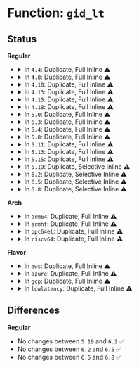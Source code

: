 # Function: <code>gid_lt</code>

## Status
<b>Regular</b>
<ul>
<li>
<details>
<summary>In <code>4.4</code>: Duplicate, Full Inline ⚠️</summary>

**Collision:** Static Duplication

**Inline:** Full

**Transformation:** False

**Instances:**

```
In kernel/groups.c (0)
Location: include/linux/uidgid.h:95
Inline: True
```
```
In kernel/auditfilter.c (0)
Location: include/linux/uidgid.h:95
Inline: True
```
```
In fs/quota/kqid.c (0)
Location: include/linux/uidgid.h:95
Inline: True
```
```
In net/ipv4/sysctl_net_ipv4.c (0)
Location: include/linux/uidgid.h:95
Inline: True
```
</details>
</li>
<li>
<details>
<summary>In <code>4.8</code>: Duplicate, Full Inline ⚠️</summary>

**Collision:** Static Duplication

**Inline:** Full

**Transformation:** False

**Instances:**

```
In kernel/groups.c (0)
Location: include/linux/uidgid.h:95
Inline: True
```
```
In kernel/auditfilter.c (ffffffff8112d5b2)
Location: include/linux/uidgid.h:95
Inline: True
```
```
In fs/quota/kqid.c (0)
Location: include/linux/uidgid.h:95
Inline: True
```
```
In net/ipv4/sysctl_net_ipv4.c (0)
Location: include/linux/uidgid.h:95
Inline: True
```
</details>
</li>
<li>
<details>
<summary>In <code>4.10</code>: Duplicate, Full Inline ⚠️</summary>

**Collision:** Static Duplication

**Inline:** Full

**Transformation:** False

**Instances:**

```
In kernel/groups.c (0)
Location: include/linux/uidgid.h:95
Inline: True
```
```
In kernel/auditfilter.c (ffffffff811372e2)
Location: include/linux/uidgid.h:95
Inline: True
```
```
In fs/quota/kqid.c (0)
Location: include/linux/uidgid.h:95
Inline: True
```
```
In net/ipv4/sysctl_net_ipv4.c (0)
Location: include/linux/uidgid.h:95
Inline: True
```
</details>
</li>
<li>
<details>
<summary>In <code>4.13</code>: Duplicate, Full Inline ⚠️</summary>

**Collision:** Static Duplication

**Inline:** Full

**Transformation:** False

**Instances:**

```
In kernel/groups.c (ffffffff810aa621)
Location: include/linux/uidgid.h:95
Inline: True
Inline callers:
  - kernel/groups.c:gid_cmp
```
```
In kernel/auditfilter.c (ffffffff81138842)
Location: include/linux/uidgid.h:95
Inline: True
```
```
In fs/quota/kqid.c (0)
Location: include/linux/uidgid.h:95
Inline: True
```
```
In net/ipv4/sysctl_net_ipv4.c (0)
Location: include/linux/uidgid.h:95
Inline: True
```
</details>
</li>
<li>
<details>
<summary>In <code>4.15</code>: Duplicate, Full Inline ⚠️</summary>

**Collision:** Static Duplication

**Inline:** Full

**Transformation:** False

**Instances:**

```
In kernel/groups.c (ffffffff810b12e1)
Location: include/linux/uidgid.h:96
Inline: True
Inline callers:
  - kernel/groups.c:gid_cmp
```
```
In kernel/auditfilter.c (ffffffff81145541)
Location: include/linux/uidgid.h:96
Inline: True
```
```
In fs/quota/kqid.c (0)
Location: include/linux/uidgid.h:96
Inline: True
```
```
In net/ipv4/sysctl_net_ipv4.c (0)
Location: include/linux/uidgid.h:96
Inline: True
```
</details>
</li>
<li>
<details>
<summary>In <code>4.18</code>: Duplicate, Full Inline ⚠️</summary>

**Collision:** Static Duplication

**Inline:** Full

**Transformation:** False

**Instances:**

```
In kernel/groups.c (ffffffff810b80d9)
Location: include/linux/uidgid.h:96
Inline: True
Inline callers:
  - kernel/groups.c:gid_cmp
```
```
In kernel/auditfilter.c (ffffffff81153ee1)
Location: include/linux/uidgid.h:96
Inline: True
```
```
In fs/quota/kqid.c (0)
Location: include/linux/uidgid.h:96
Inline: True
```
```
In net/ipv4/sysctl_net_ipv4.c (0)
Location: include/linux/uidgid.h:96
Inline: True
```
</details>
</li>
<li>
<details>
<summary>In <code>5.0</code>: Duplicate, Full Inline ⚠️</summary>

**Collision:** Static Duplication

**Inline:** Full

**Transformation:** False

**Instances:**

```
In kernel/cred.c (0)
Location: include/linux/uidgid.h:96
Inline: True
```
```
In kernel/groups.c (ffffffff810c11b9)
Location: include/linux/uidgid.h:96
Inline: True
Inline callers:
  - kernel/groups.c:gid_cmp
```
```
In kernel/auditfilter.c (ffffffff81160c91)
Location: include/linux/uidgid.h:96
Inline: True
```
```
In fs/quota/kqid.c (0)
Location: include/linux/uidgid.h:96
Inline: True
```
```
In net/ipv4/sysctl_net_ipv4.c (0)
Location: include/linux/uidgid.h:96
Inline: True
```
</details>
</li>
<li>
<details>
<summary>In <code>5.3</code>: Duplicate, Full Inline ⚠️</summary>

**Collision:** Static Duplication

**Inline:** Full

**Transformation:** False

**Instances:**

```
In kernel/cred.c (0)
Location: include/linux/uidgid.h:96
Inline: True
```
```
In kernel/groups.c (ffffffff810c72a9)
Location: include/linux/uidgid.h:96
Inline: True
Inline callers:
  - kernel/groups.c:gid_cmp
```
```
In kernel/auditfilter.c (ffffffff8116d305)
Location: include/linux/uidgid.h:96
Inline: True
Inline callers:
  - kernel/auditfilter.c:audit_gid_comparator
```
```
In fs/quota/kqid.c (0)
Location: include/linux/uidgid.h:96
Inline: True
```
```
In net/ipv4/sysctl_net_ipv4.c (0)
Location: include/linux/uidgid.h:96
Inline: True
```
</details>
</li>
<li>
<details>
<summary>In <code>5.4</code>: Duplicate, Full Inline ⚠️</summary>

**Collision:** Static Duplication

**Inline:** Full

**Transformation:** False

**Instances:**

```
In kernel/cred.c (0)
Location: include/linux/uidgid.h:96
Inline: True
```
```
In kernel/groups.c (ffffffff810d0379)
Location: include/linux/uidgid.h:96
Inline: True
Inline callers:
  - kernel/groups.c:gid_cmp
```
```
In kernel/auditfilter.c (ffffffff811791a5)
Location: include/linux/uidgid.h:96
Inline: True
Inline callers:
  - kernel/auditfilter.c:audit_gid_comparator
```
```
In fs/quota/kqid.c (0)
Location: include/linux/uidgid.h:96
Inline: True
```
```
In net/ipv4/sysctl_net_ipv4.c (0)
Location: include/linux/uidgid.h:96
Inline: True
```
</details>
</li>
<li>
<details>
<summary>In <code>5.8</code>: Duplicate, Full Inline ⚠️</summary>

**Collision:** Static Duplication

**Inline:** Full

**Transformation:** False

**Instances:**

```
In kernel/cred.c (ffffffff810d75d2)
Location: include/linux/uidgid.h:96
Inline: True
```
```
In kernel/groups.c (ffffffff810da295)
Location: include/linux/uidgid.h:96
Inline: True
Inline callers:
  - kernel/groups.c:gid_cmp
```
```
In kernel/auditfilter.c (ffffffff8118c1e5)
Location: include/linux/uidgid.h:96
Inline: True
Inline callers:
  - kernel/auditfilter.c:audit_gid_comparator
```
```
In fs/quota/kqid.c (0)
Location: include/linux/uidgid.h:96
Inline: True
```
```
In net/ipv4/sysctl_net_ipv4.c (0)
Location: include/linux/uidgid.h:96
Inline: True
```
</details>
</li>
<li>
<details>
<summary>In <code>5.11</code>: Duplicate, Full Inline ⚠️</summary>

**Collision:** Static Duplication

**Inline:** Full

**Transformation:** False

**Instances:**

```
In kernel/cred.c (ffffffff810d23d2)
Location: include/linux/uidgid.h:96
Inline: True
```
```
In kernel/groups.c (ffffffff810d5a15)
Location: include/linux/uidgid.h:96
Inline: True
Inline callers:
  - kernel/groups.c:gid_cmp
```
```
In kernel/auditfilter.c (ffffffff81189405)
Location: include/linux/uidgid.h:96
Inline: True
Inline callers:
  - kernel/auditfilter.c:audit_gid_comparator
```
```
In fs/quota/kqid.c (0)
Location: include/linux/uidgid.h:96
Inline: True
```
```
In net/ipv4/sysctl_net_ipv4.c (0)
Location: include/linux/uidgid.h:96
Inline: True
```
</details>
</li>
<li>
<details>
<summary>In <code>5.13</code>: Duplicate, Full Inline ⚠️</summary>

**Collision:** Static Duplication

**Inline:** Full

**Transformation:** False

**Instances:**

```
In kernel/cred.c (ffffffff810d3fb2)
Location: include/linux/uidgid.h:96
Inline: True
```
```
In kernel/groups.c (ffffffff810d76c5)
Location: include/linux/uidgid.h:96
Inline: True
Inline callers:
  - kernel/groups.c:gid_cmp
```
```
In kernel/auditfilter.c (ffffffff8118a275)
Location: include/linux/uidgid.h:96
Inline: True
Inline callers:
  - kernel/auditfilter.c:audit_gid_comparator
```
```
In fs/quota/kqid.c (0)
Location: include/linux/uidgid.h:96
Inline: True
```
```
In net/ipv4/sysctl_net_ipv4.c (0)
Location: include/linux/uidgid.h:96
Inline: True
```
</details>
</li>
<li>
<details>
<summary>In <code>5.15</code>: Duplicate, Full Inline ⚠️</summary>

**Collision:** Static Duplication

**Inline:** Full

**Transformation:** False

**Instances:**

```
In kernel/cred.c (ffffffff810e7132)
Location: include/linux/uidgid.h:96
Inline: True
```
```
In kernel/groups.c (ffffffff810eaf75)
Location: include/linux/uidgid.h:96
Inline: True
Inline callers:
  - kernel/groups.c:gid_cmp
```
```
In kernel/auditfilter.c (ffffffff811b2d35)
Location: include/linux/uidgid.h:96
Inline: True
Inline callers:
  - kernel/auditfilter.c:audit_gid_comparator
```
```
In fs/quota/kqid.c (0)
Location: include/linux/uidgid.h:96
Inline: True
```
```
In net/ipv4/sysctl_net_ipv4.c (0)
Location: include/linux/uidgid.h:96
Inline: True
```
</details>
</li>
<li>
<details>
<summary>In <code>5.19</code>: Duplicate, Selective Inline ⚠️</summary>

```c
bool gid_lt(kgid_t left, kgid_t right);
```

**Collision:** Static Duplication

**Inline:** Selective

**Transformation:** False

**Instances:**

```
In kernel/cred.c (ffffffff811010b4)
Location: include/linux/uidgid.h:96
Inline: True
Inline callers:
  - kernel/cred.c:cred_fscmp
```
```
In kernel/groups.c (ffffffff81105de9)
Location: include/linux/uidgid.h:96
Inline: True
Inline callers:
  - kernel/groups.c:gid_cmp
```
```
In kernel/auditfilter.c (ffffffff811e5135)
Location: include/linux/uidgid.h:96
Inline: True
Inline callers:
  - kernel/auditfilter.c:audit_gid_comparator
```
```
In fs/quota/kqid.c (0)
Location: include/linux/uidgid.h:96
Inline: True
```
```
In security/integrity/ima/ima_policy.c (ffffffff81641f00)
Location: include/linux/uidgid.h:96
Inline: False
```
```
In net/ipv4/sysctl_net_ipv4.c (0)
Location: include/linux/uidgid.h:96
Inline: True
```
**Symbols:**

```
ffffffff81641f00-ffffffff81641f0e: gid_lt (STB_LOCAL)
```
</details>
</li>
<li>
<details>
<summary>In <code>6.2</code>: Duplicate, Selective Inline ⚠️</summary>

```c
bool gid_lt(kgid_t left, kgid_t right);
```

**Collision:** Static Duplication

**Inline:** Selective

**Transformation:** False

**Instances:**

```
In kernel/cred.c (ffffffff811261b4)
Location: include/linux/uidgid.h:96
Inline: True
Inline callers:
  - kernel/cred.c:cred_fscmp
```
```
In kernel/groups.c (ffffffff8112b959)
Location: include/linux/uidgid.h:96
Inline: True
Inline callers:
  - kernel/groups.c:gid_cmp
```
```
In kernel/auditfilter.c (ffffffff8122b185)
Location: include/linux/uidgid.h:96
Inline: True
Inline callers:
  - kernel/auditfilter.c:audit_gid_comparator
```
```
In fs/quota/kqid.c (0)
Location: include/linux/uidgid.h:96
Inline: True
```
```
In security/integrity/ima/ima_policy.c (ffffffff816f9fe0)
Location: include/linux/uidgid.h:96
Inline: False
```
```
In net/ipv4/sysctl_net_ipv4.c (0)
Location: include/linux/uidgid.h:96
Inline: True
```
**Symbols:**

```
ffffffff816f9fe0-ffffffff816f9fee: gid_lt (STB_LOCAL)
```
</details>
</li>
<li>
<details>
<summary>In <code>6.5</code>: Duplicate, Selective Inline ⚠️</summary>

```c
bool gid_lt(kgid_t left, kgid_t right);
```

**Collision:** Static Duplication

**Inline:** Selective

**Transformation:** False

**Instances:**

```
In kernel/cred.c (ffffffff81133664)
Location: include/linux/uidgid.h:96
Inline: True
Inline callers:
  - kernel/cred.c:cred_fscmp
```
```
In kernel/groups.c (ffffffff811387b9)
Location: include/linux/uidgid.h:96
Inline: True
Inline callers:
  - kernel/groups.c:gid_cmp
```
```
In kernel/auditfilter.c (ffffffff812417dd)
Location: include/linux/uidgid.h:96
Inline: True
Inline callers:
  - kernel/auditfilter.c:audit_gid_comparator
```
```
In fs/quota/kqid.c (0)
Location: include/linux/uidgid.h:96
Inline: True
```
```
In security/integrity/ima/ima_policy.c (ffffffff81734110)
Location: include/linux/uidgid.h:96
Inline: False
```
```
In net/ipv4/sysctl_net_ipv4.c (0)
Location: include/linux/uidgid.h:96
Inline: True
```
**Symbols:**

```
ffffffff81734110-ffffffff8173411e: gid_lt (STB_LOCAL)
```
</details>
</li>
<li>
<details>
<summary>In <code>6.8</code>: Duplicate, Selective Inline ⚠️</summary>

```c
bool gid_lt(kgid_t left, kgid_t right);
```

**Collision:** Static Duplication

**Inline:** Selective

**Transformation:** False

**Instances:**

```
In kernel/cred.c (ffffffff8113e5d4)
Location: include/linux/uidgid.h:88
Inline: True
Inline callers:
  - kernel/cred.c:cred_fscmp
```
```
In kernel/groups.c (ffffffff81143489)
Location: include/linux/uidgid.h:88
Inline: True
Inline callers:
  - kernel/groups.c:gid_cmp
```
```
In kernel/auditfilter.c (ffffffff8125b60d)
Location: include/linux/uidgid.h:88
Inline: True
Inline callers:
  - kernel/auditfilter.c:audit_gid_comparator
```
```
In fs/quota/kqid.c (0)
Location: include/linux/uidgid.h:88
Inline: True
```
```
In security/integrity/ima/ima_policy.c (ffffffff81774c00)
Location: include/linux/uidgid.h:88
Inline: False
```
```
In net/ipv4/sysctl_net_ipv4.c (0)
Location: include/linux/uidgid.h:88
Inline: True
```
**Symbols:**

```
ffffffff81774c00-ffffffff81774c0e: gid_lt (STB_LOCAL)
```
</details>
</li>
</ul>
<b>Arch</b>
<ul>
<li>
<details>
<summary>In <code>arm64</code>: Duplicate, Full Inline ⚠️</summary>

**Collision:** Static Duplication

**Inline:** Full

**Transformation:** False

**Instances:**

```
In kernel/cred.c (0)
Location: include/linux/uidgid.h:96
Inline: True
```
```
In kernel/groups.c (ffff800010130a04)
Location: include/linux/uidgid.h:96
Inline: True
Inline callers:
  - kernel/groups.c:gid_cmp
```
```
In kernel/auditfilter.c (ffff8000101ee418)
Location: include/linux/uidgid.h:96
Inline: True
Inline callers:
  - kernel/auditfilter.c:audit_gid_comparator
```
```
In fs/quota/kqid.c (0)
Location: include/linux/uidgid.h:96
Inline: True
```
```
In net/ipv4/sysctl_net_ipv4.c (0)
Location: include/linux/uidgid.h:96
Inline: True
```
</details>
</li>
<li>
<details>
<summary>In <code>armhf</code>: Duplicate, Full Inline ⚠️</summary>

**Collision:** Static Duplication

**Inline:** Full

**Transformation:** False

**Instances:**

```
In kernel/cred.c (0)
Location: include/linux/uidgid.h:96
Inline: True
```
```
In kernel/groups.c (c0380264)
Location: include/linux/uidgid.h:96
Inline: True
Inline callers:
  - kernel/groups.c:gid_cmp
```
```
In kernel/auditfilter.c (c042e4d8)
Location: include/linux/uidgid.h:96
Inline: True
Inline callers:
  - kernel/auditfilter.c:audit_gid_comparator
```
```
In fs/quota/kqid.c (0)
Location: include/linux/uidgid.h:96
Inline: True
```
```
In net/ipv4/sysctl_net_ipv4.c (0)
Location: include/linux/uidgid.h:96
Inline: True
```
</details>
</li>
<li>
<details>
<summary>In <code>ppc64el</code>: Duplicate, Full Inline ⚠️</summary>

**Collision:** Static Duplication

**Inline:** Full

**Transformation:** False

**Instances:**

```
In kernel/cred.c (0)
Location: include/linux/uidgid.h:96
Inline: True
```
```
In kernel/groups.c (c00000000017a100)
Location: include/linux/uidgid.h:96
Inline: True
Inline callers:
  - kernel/groups.c:gid_cmp
```
```
In kernel/auditfilter.c (c000000000261070)
Location: include/linux/uidgid.h:96
Inline: True
Inline callers:
  - kernel/auditfilter.c:audit_gid_comparator
```
```
In fs/quota/kqid.c (0)
Location: include/linux/uidgid.h:96
Inline: True
```
```
In net/ipv4/sysctl_net_ipv4.c (0)
Location: include/linux/uidgid.h:96
Inline: True
```
</details>
</li>
<li>
<details>
<summary>In <code>riscv64</code>: Duplicate, Full Inline ⚠️</summary>

**Collision:** Static Duplication

**Inline:** Full

**Transformation:** False

**Instances:**

```
In kernel/cred.c (0)
Location: include/linux/uidgid.h:96
Inline: True
```
```
In kernel/groups.c (ffffffe0000e3dbc)
Location: include/linux/uidgid.h:96
Inline: True
Inline callers:
  - kernel/groups.c:gid_cmp
```
```
In kernel/auditfilter.c (ffffffe000162602)
Location: include/linux/uidgid.h:96
Inline: True
Inline callers:
  - kernel/auditfilter.c:audit_gid_comparator
```
```
In fs/quota/kqid.c (0)
Location: include/linux/uidgid.h:96
Inline: True
```
```
In net/ipv4/sysctl_net_ipv4.c (0)
Location: include/linux/uidgid.h:96
Inline: True
```
</details>
</li>
</ul>
<b>Flavor</b>
<ul>
<li>
<details>
<summary>In <code>aws</code>: Duplicate, Full Inline ⚠️</summary>

**Collision:** Static Duplication

**Inline:** Full

**Transformation:** False

**Instances:**

```
In kernel/cred.c (0)
Location: include/linux/uidgid.h:96
Inline: True
```
```
In kernel/groups.c (ffffffff810ca6f9)
Location: include/linux/uidgid.h:96
Inline: True
Inline callers:
  - kernel/groups.c:gid_cmp
```
```
In kernel/auditfilter.c (ffffffff811717c5)
Location: include/linux/uidgid.h:96
Inline: True
Inline callers:
  - kernel/auditfilter.c:audit_gid_comparator
```
```
In fs/quota/kqid.c (0)
Location: include/linux/uidgid.h:96
Inline: True
```
```
In net/ipv4/sysctl_net_ipv4.c (0)
Location: include/linux/uidgid.h:96
Inline: True
```
</details>
</li>
<li>
<details>
<summary>In <code>azure</code>: Duplicate, Full Inline ⚠️</summary>

**Collision:** Static Duplication

**Inline:** Full

**Transformation:** False

**Instances:**

```
In kernel/cred.c (0)
Location: include/linux/uidgid.h:96
Inline: True
```
```
In kernel/groups.c (ffffffff810b8f09)
Location: include/linux/uidgid.h:96
Inline: True
Inline callers:
  - kernel/groups.c:gid_cmp
```
```
In kernel/auditfilter.c (ffffffff81164965)
Location: include/linux/uidgid.h:96
Inline: True
Inline callers:
  - kernel/auditfilter.c:audit_gid_comparator
```
```
In fs/quota/kqid.c (0)
Location: include/linux/uidgid.h:96
Inline: True
```
```
In net/ipv4/sysctl_net_ipv4.c (0)
Location: include/linux/uidgid.h:96
Inline: True
```
</details>
</li>
<li>
<details>
<summary>In <code>gcp</code>: Duplicate, Full Inline ⚠️</summary>

**Collision:** Static Duplication

**Inline:** Full

**Transformation:** False

**Instances:**

```
In kernel/cred.c (0)
Location: include/linux/uidgid.h:96
Inline: True
```
```
In kernel/groups.c (ffffffff810c9c29)
Location: include/linux/uidgid.h:96
Inline: True
Inline callers:
  - kernel/groups.c:gid_cmp
```
```
In kernel/auditfilter.c (ffffffff8116f595)
Location: include/linux/uidgid.h:96
Inline: True
Inline callers:
  - kernel/auditfilter.c:audit_gid_comparator
```
```
In fs/quota/kqid.c (0)
Location: include/linux/uidgid.h:96
Inline: True
```
```
In net/ipv4/sysctl_net_ipv4.c (0)
Location: include/linux/uidgid.h:96
Inline: True
```
</details>
</li>
<li>
<details>
<summary>In <code>lowlatency</code>: Duplicate, Full Inline ⚠️</summary>

**Collision:** Static Duplication

**Inline:** Full

**Transformation:** False

**Instances:**

```
In kernel/cred.c (0)
Location: include/linux/uidgid.h:96
Inline: True
```
```
In kernel/groups.c (ffffffff810d2179)
Location: include/linux/uidgid.h:96
Inline: True
Inline callers:
  - kernel/groups.c:gid_cmp
```
```
In kernel/auditfilter.c (ffffffff8117cd85)
Location: include/linux/uidgid.h:96
Inline: True
Inline callers:
  - kernel/auditfilter.c:audit_gid_comparator
```
```
In fs/quota/kqid.c (0)
Location: include/linux/uidgid.h:96
Inline: True
```
```
In net/ipv4/sysctl_net_ipv4.c (0)
Location: include/linux/uidgid.h:96
Inline: True
```
</details>
</li>
</ul>

## Differences
<b>Regular</b>
<ul>
<li>
No changes between <code>5.19</code> and <code>6.2</code> ✅
</li>
<li>
No changes between <code>6.2</code> and <code>6.5</code> ✅
</li>
<li>
No changes between <code>6.5</code> and <code>6.8</code> ✅
</li>
</ul>
